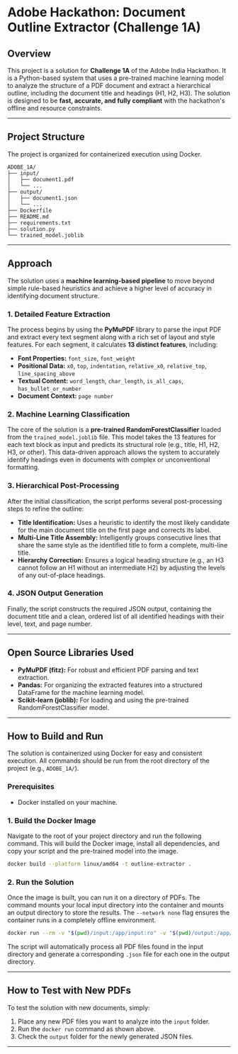 # Adobe Hackathon: Document Outline Extractor (Challenge 1A)

## Overview

This project is a solution for **Challenge 1A** of the Adobe India Hackathon. It is a Python-based system that uses a pre-trained machine learning model to analyze the structure of a PDF document and extract a hierarchical outline, including the document title and headings (H1, H2, H3). The solution is designed to be **fast, accurate, and fully compliant** with the hackathon's offline and resource constraints.

---

## Project Structure

The project is organized for containerized execution using Docker.

```
ADOBE_1A/
├── input/
│   ├── document1.pdf
│   └── ...
├── output/
│   ├── document1.json
│   └── ...
├── Dockerfile
├── README.md
├── requirements.txt
├── solution.py
└── trained_model.joblib  
```

---

## Approach

The solution uses a **machine learning-based pipeline** to move beyond simple rule-based heuristics and achieve a higher level of accuracy in identifying document structure.

### 1. Detailed Feature Extraction

The process begins by using the **PyMuPDF** library to parse the input PDF and extract every text segment along with a rich set of layout and style features. For each segment, it calculates **13 distinct features**, including:

- **Font Properties:** `font_size`, `font_weight`
- **Positional Data:** `x0`, `top`, `indentation`, `relative_x0`, `relative_top`, `line_spacing_above`
- **Textual Content:** `word_length`, `char_length`, `is_all_caps`, `has_bullet_or_number`
- **Document Context:** `page number`

### 2. Machine Learning Classification

The core of the solution is a **pre-trained RandomForestClassifier** loaded from the `trained_model.joblib` file. This model takes the 13 features for each text block as input and predicts its structural role (e.g., title, H1, H2, H3, or other). This data-driven approach allows the system to accurately identify headings even in documents with complex or unconventional formatting.

### 3. Hierarchical Post-Processing

After the initial classification, the script performs several post-processing steps to refine the outline:

- **Title Identification:** Uses a heuristic to identify the most likely candidate for the main document title on the first page and corrects its label.
- **Multi-Line Title Assembly:** Intelligently groups consecutive lines that share the same style as the identified title to form a complete, multi-line title.
- **Hierarchy Correction:** Ensures a logical heading structure (e.g., an H3 cannot follow an H1 without an intermediate H2) by adjusting the levels of any out-of-place headings.

### 4. JSON Output Generation

Finally, the script constructs the required JSON output, containing the document title and a clean, ordered list of all identified headings with their level, text, and page number.

---

## Open Source Libraries Used

- **PyMuPDF (fitz):** For robust and efficient PDF parsing and text extraction.
- **Pandas:** For organizing the extracted features into a structured DataFrame for the machine learning model.
- **Scikit-learn (joblib):** For loading and using the pre-trained RandomForestClassifier model.

---

## How to Build and Run

The solution is containerized using Docker for easy and consistent execution. All commands should be run from the root directory of the project (e.g., `ADOBE_1A/`).

### Prerequisites

- Docker installed on your machine.

### 1. Build the Docker Image

Navigate to the root of your project directory and run the following command. This will build the Docker image, install all dependencies, and copy your script and the pre-trained model into the image.

```bash
docker build --platform linux/amd64 -t outline-extractor .
```

### 2. Run the Solution

Once the image is built, you can run it on a directory of PDFs. The command mounts your local input directory into the container and mounts an output directory to store the results. The `--network none` flag ensures the container runs in a completely offline environment.

```bash
docker run --rm -v "$(pwd)/input:/app/input:ro" -v "$(pwd)/output:/app/output" --network none outline-extractor
```

The script will automatically process all PDF files found in the input directory and generate a corresponding `.json` file for each one in the output directory.

---

## How to Test with New PDFs

To test the solution with new documents, simply:

1. Place any new PDF files you want to analyze into the `input` folder.
2. Run the `docker run` command as shown above.
3. Check the `output` folder for the newly generated JSON files.

---
